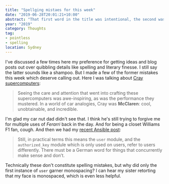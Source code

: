 ```yaml
---
title: "Spellging mistaes for this week"
date: "2019-06-28T20:01:21+10:00"
abstract: "That first word in the title was intentional, the second wasn’t."
year: "2019"
category: Thoughts
tag:
- pointless
- spelling
location: Sydney
---
```

I've discussed a few times here my preference for getting ideas and blog posts out over quibbling details like spelling and literary finesse. I still say the latter sounds like a shampoo. But I made a few of the former mistakes this week which deserve calling out. Here I was talking about [Cray supercomputers](http://localhost:1313/hpe-buying-cray/ "HPE buying Cray")\:

> Seeing the care and attention that went into crafting these supercomputers was awe-inspiring, as was the performance they mustered. In a world of car analogies, Cray was **McClaren**: cool, unobtainable, and incredible.

I'm glad my car nut dad didn't see that. I think he's still trying to forgive me for multiple uses of *Ferarri* back in the day. And for being a closet Williams F1 fan, cough. And then we had my [recent Ansible post](https://rubenerd.com/ansible-authorized-key-and-user-variables/ "Ansible authorized_key and user variables"): 

> Still, in practical terms this means the `user` module, and the `authorized_key` module which is only used on users, refer to users differently. There must be a German word for things that concurrently make sense and don’t.

Technically these don't constitute spelling mistakes, but why did only the first instance of `user` garner monospacing? I can hear my sister retorting that my face is monospaced, which is even less helpful.

